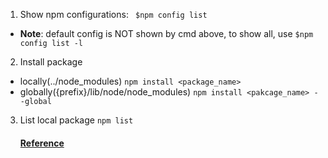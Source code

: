 1. Show npm configurations: ``` $npm config list```
 * __Note__: default config is NOT shown by cmd above, to show all, use ```$npm config list -l```

2. Install package 
 * locally(../node_modules) ```npm install <package_name>```
 * globally({prefix}/lib/node/node_modules) ```npm install <pakcage_name> --global```
 
3. List local package ```npm list```

   #### [Reference](https://www.sitepoint.com/beginners-guide-node-package-manager/)
